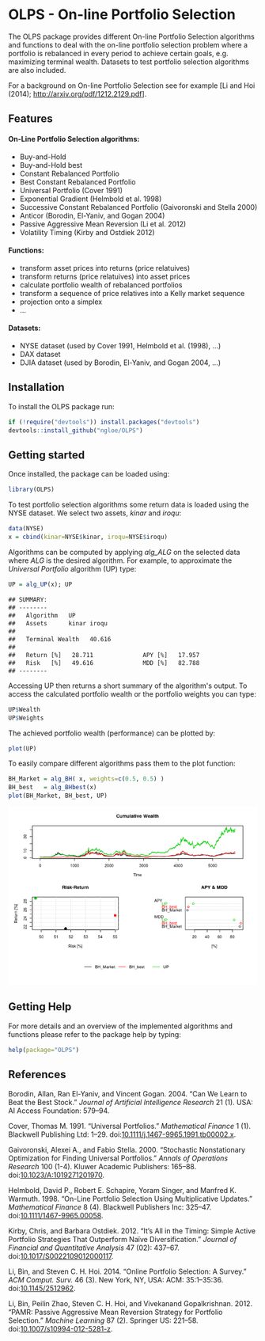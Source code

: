 OLPS - On-line Portfolio Selection
==================================

The OLPS package provides different On-line Portfolio Selection algorithms and functions to deal with the on-line portfolio selection problem where a portfolio is rebalanced in every period to achieve certain goals, e.g. maximizing terminal wealth. Datasets to test portfolio selection algorithms are also included.

For a background on On-line Portfolio Selection see for example [Li and Hoi (2014); <http://arxiv.org/pdf/1212.2129.pdf>].

Features
--------

#### On-Line Portfolio Selection algorithms:

-   Buy-and-Hold
-   Buy-and-Hold best
-   Constant Rebalanced Portfolio
-   Best Constant Rebalanced Portfolio
-   Universal Portfolio (Cover 1991)
-   Exponential Gradient (Helmbold et al. 1998)
-   Successive Constant Rebalanced Portfolio (Gaivoronski and Stella 2000)
-   Anticor (Borodin, El-Yaniv, and Gogan 2004)
-   Passive Aggressive Mean Reversion (Li et al. 2012)
-   Volatility Timing (Kirby and Ostdiek 2012)

#### Functions:

-   transform asset prices into returns (price relatuives)
-   transform returns (price relatuives) into asset prices
-   calculate portfolio wealth of rebalanced portfolios
-   transform a sequence of price relatives into a Kelly market sequence
-   projection onto a simplex
-   ...

#### Datasets:

-   NYSE dataset (used by Cover 1991, Helmbold et al. (1998), ...)
-   DAX dataset
-   DJIA dataset (used by Borodin, El-Yaniv, and Gogan 2004, ...)

Installation
------------

To install the OLPS package run:

``` r
if (!require("devtools")) install.packages("devtools")
devtools::install_github("ngloe/OLPS")
```

Getting started
---------------

Once installed, the package can be loaded using:

``` r
library(OLPS)
```

To test portfolio selection algorithms some return data is loaded using the NYSE dataset. We select two assets, *kinar* and *iroqu*:

``` r
data(NYSE)
x = cbind(kinar=NYSE$kinar, iroqu=NYSE$iroqu)
```

Algorithms can be computed by applying *alg\_ALG* on the selected data where *ALG* is the desired algorithm. For example, to approximate the *Universal Portfolio* algorithm (UP) type:

``` r
UP = alg_UP(x); UP
```

    ## SUMMARY:
    ## --------
    ##   Algorithm   UP 
    ##   Assets      kinar iroqu 
    ## 
    ##   Terminal Wealth   40.616 
    ## 
    ##   Return [%]   28.711              APY [%]   17.957 
    ##   Risk   [%]   49.616              MDD [%]   82.788 
    ## --------

Accessing UP then returns a short summary of the algorithm's output. To access the calculated portfolio wealth or the portfolio weights you can type:

``` r
UP$Wealth
UP$Weights
```

The achieved portfolio wealth (performance) can be plotted by:

``` r
plot(UP)
```

To easily compare different algorithms pass them to the plot function:

``` r
BH_Market = alg_BH( x, weights=c(0.5, 0.5) )
BH_best   = alg_BHbest(x)
plot(BH_Market, BH_best, UP)
```

![](README_files/figure-markdown_github/unnamed-chunk-8-1.png)

Getting Help
------------

For more details and an overview of the implemented algorithms and functions please refer to the package help by typing:

``` r
help(package="OLPS")
```

References
----------

Borodin, Allan, Ran El-Yaniv, and Vincent Gogan. 2004. “Can We Learn to Beat the Best Stock.” *Journal of Artificial Intelligence Research* 21 (1). USA: AI Access Foundation: 579–94.

Cover, Thomas M. 1991. “Universal Portfolios.” *Mathematical Finance* 1 (1). Blackwell Publishing Ltd: 1–29. doi:[10.1111/j.1467-9965.1991.tb00002.x](http://dx.doi.org/10.1111/j.1467-9965.1991.tb00002.x).

Gaivoronski, Alexei A., and Fabio Stella. 2000. “Stochastic Nonstationary Optimization for Finding Universal Portfolios.” *Annals of Operations Research* 100 (1-4). Kluwer Academic Publishers: 165–88. doi:[10.1023/A:1019271201970](http://dx.doi.org/10.1023/A:1019271201970).

Helmbold, David P., Robert E. Schapire, Yoram Singer, and Manfred K. Warmuth. 1998. “On-Line Portfolio Selection Using Multiplicative Updates.” *Mathematical Finance* 8 (4). Blackwell Publishers Inc: 325–47. doi:[10.1111/1467-9965.00058](http://dx.doi.org/10.1111/1467-9965.00058).

Kirby, Chris, and Barbara Ostdiek. 2012. “It’s All in the Timing: Simple Active Portfolio Strategies That Outperform Naïve Diversification.” *Journal of Financial and Quantitative Analysis* 47 (02): 437–67. doi:[10.1017/S0022109012000117](http://dx.doi.org/10.1017/S0022109012000117).

Li, Bin, and Steven C. H. Hoi. 2014. “Online Portfolio Selection: A Survey.” *ACM Comput. Surv.* 46 (3). New York, NY, USA: ACM: 35:1–35:36. doi:[10.1145/2512962](http://dx.doi.org/10.1145/2512962).

Li, Bin, Peilin Zhao, Steven C. H. Hoi, and Vivekanand Gopalkrishnan. 2012. “PAMR: Passive Aggressive Mean Reversion Strategy for Portfolio Selection.” *Machine Learning* 87 (2). Springer US: 221–58. doi:[10.1007/s10994-012-5281-z](http://dx.doi.org/10.1007/s10994-012-5281-z).
